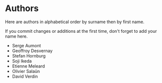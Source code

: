 Authors
=======

Here are authors in alphabetical order by surname then by first name.

If you commit changes or additions at the first time, don't forget to add your
name here.

  - Serge Aumont
  - Geoffroy Desvernay
  - Stefan Hornburg
  - Soji Ikeda
  - Etienne Meleard
  - Olivier Salaün
  - David Verdin

